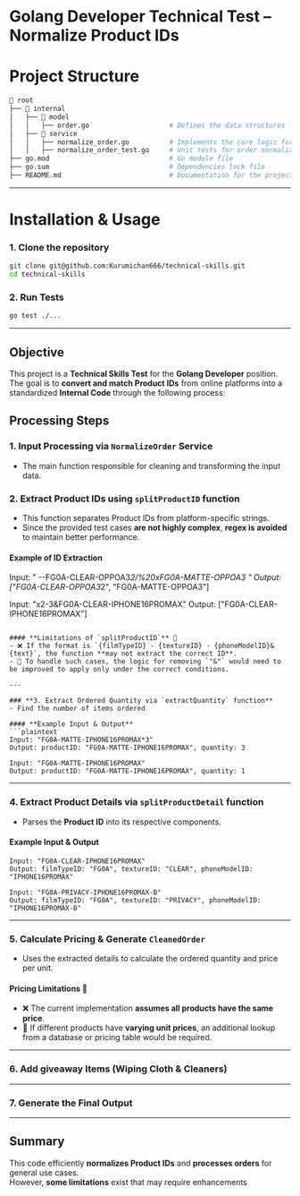 # **Golang Developer Technical Test – Normalize Product IDs** 

# **Project Structure**

``` bash
📂 root
├── 📂 internal
│   ├── 📂 model
│   │   ├── order.go                    # Defines the data structures for orders
│   ├── 📂 service
│   │   ├── normalize_order.go          # Implements the core logic for normalizing orders
│   │   ├── normalize_order_test.go     # Unit tests for order normalization
├── go.mod                              # Go module file
├── go.sum                              # Dependencies lock file
├── README.md                           # Documentation for the project
```
---  

# **Installation & Usage**
### **1. Clone the repository**
``` bash
git clone git@github.com:Kurumichan666/technical-skills.git
cd technical-skills
```

### **2. Run Tests** 
``` bash
go test ./...
```
--- 

## **Objective**  
This project is a **Technical Skills Test** for the **Golang Developer** position. The goal is to **convert and match Product IDs** from online platforms into a standardized **Internal Code** through the following process:

## **Processing Steps**  

### **1. Input Processing via `NormalizeOrder` Service** 
- The main function responsible for cleaning and transforming the input data.  

### **2. Extract Product IDs using `splitProductID` function**  
- This function separates Product IDs from platform-specific strings.  
- Since the provided test cases **are not highly complex**, **regex is avoided** to maintain better performance.  

#### **Example of ID Extraction**  
 
Input: " --FG0A-CLEAR-OPPOA3*2/%20xFG0A-MATTE-OPPOA3 "
Output: ["FG0A-CLEAR-OPPOA3*2", "FG0A-MATTE-OPPOA3"]

Input: "x2-3&FG0A-CLEAR-IPHONE16PROMAX"
Output: ["FG0A-CLEAR-IPHONE16PROMAX"]
```

#### **Limitations of `splitProductID`** 🚧  
- ❌ If the format is `{filmTypeID} - {textureID} - {phoneModelID}&{text}`, the function **may not extract the correct ID**.  
- 📌 To handle such cases, the logic for removing `"&"` would need to be improved to apply only under the correct conditions.  

---  

### **3. Extract Ordered Quantity via `extractQuantity` function**  
- Find the number of items ordered 

#### **Example Input & Output**  
```plaintext
Input: "FG0A-MATTE-IPHONE16PROMAX*3"
Output: productID: "FG0A-MATTE-IPHONE16PROMAX", quantity: 3

Input: "FG0A-MATTE-IPHONE16PROMAX"
Output: productID: "FG0A-MATTE-IPHONE16PROMAX", quantity: 1
```

---  

### **4. Extract Product Details via `splitProductDetail` function**  
- Parses the **Product ID** into its respective components.  

#### **Example Input & Output**  
```plaintext
Input: "FG0A-CLEAR-IPHONE16PROMAX"
Output: filmTypeID: "FG0A", textureID: "CLEAR", phoneModelID: "IPHONE16PROMAX"

Input: "FG0A-PRIVACY-IPHONE16PROMAX-B"
Output: filmTypeID: "FG0A", textureID: "PRIVACY", phoneModelID: "IPHONE16PROMAX-B"
```

---  

### **5. Calculate Pricing & Generate `CleanedOrder`**  
- Uses the extracted details to calculate the ordered quantity and price per unit.  

#### **Pricing Limitations** 🚧  
- ❌ The current implementation **assumes all products have the same price**.  
- 📌 If different products have **varying unit prices**, an additional lookup from a database or pricing table would be required.  

---  

### **6. Add giveaway Items (Wiping Cloth & Cleaners)**  
---
### **7. Generate the Final Output**  

--- 

## **Summary**  
This code efficiently **normalizes Product IDs** and **processes orders** for general use cases.  
However, **some limitations** exist that may require enhancements 

